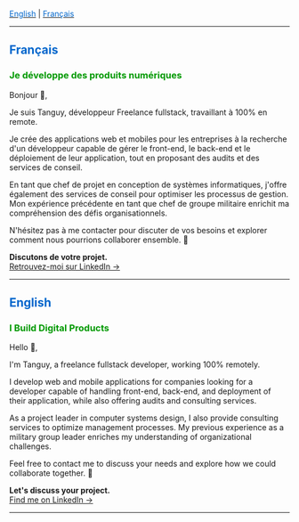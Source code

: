 [<span style="color:#0066cc">English</span>](#english) | [<span style="color:#0066cc">Français</span>](#french)

---

## <span style="color:#0066cc">Français</span>

### <span style="color:#009900">Je développe des produits numériques</span>

Bonjour 👋,

Je suis Tanguy, développeur Freelance fullstack, travaillant à 100% en remote.

Je crée des applications web et mobiles pour les entreprises à la recherche d'un développeur capable de gérer le front-end, le back-end et le déploiement de leur application, tout en proposant des audits et des services de conseil.

En tant que chef de projet en conception de systèmes informatiques, j'offre également des services de conseil pour optimiser les processus de gestion. Mon expérience précédente en tant que chef de groupe militaire enrichit ma compréhension des défis organisationnels.

N'hésitez pas à me contacter pour discuter de vos besoins et explorer comment nous pourrions collaborer ensemble. 🚀

**Discutons de votre projet.**  
[Retrouvez-moi sur LinkedIn →](https://www.linkedin.com/in/tanguy-chenier/)

---

## <span style="color:#0066cc">English</span>

### <span style="color:#009900">I Build Digital Products</span>

Hello 👋,

I'm Tanguy, a freelance fullstack developer, working 100% remotely.

I develop web and mobile applications for companies looking for a developer capable of handling front-end, back-end, and deployment of their application, while also offering audits and consulting services.

As a project leader in computer systems design, I also provide consulting services to optimize management processes. My previous experience as a military group leader enriches my understanding of organizational challenges.

Feel free to contact me to discuss your needs and explore how we could collaborate together. 🚀

**Let's discuss your project.**  
[Find me on LinkedIn →](https://www.linkedin.com/in/tanguy-chenier/)

---
